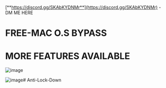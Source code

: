 [**https://discord.gg/SKAbKYDNMr**](https://discord.gg/SKAbKYDNMr) - DM ME HERE 
 
# **FREE-MAC O.S BYPASS**

# **MORE FEATURES AVAILABLE**

![image](https://github.com/user-attachments/assets/4a156c22-d761-4091-aab8-f419994f1fc6)


![image](https://github.com/user-attachments/assets/526d8b73-293b-447a-a149-9486730acecd)# Anti-Lock-Down
